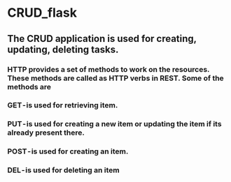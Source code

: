 # CRUD_flask
## The CRUD application is used for creating, updating, deleting tasks.
### HTTP provides a set of methods to work on the resources. These methods are called as HTTP verbs in REST. Some of the methods are
### GET - is used for retrieving item. 
### PUT - is used for creating a new item or updating the item if its already present there.
### POST - is used for creating an item.
### DEL - is used for deleting an item

